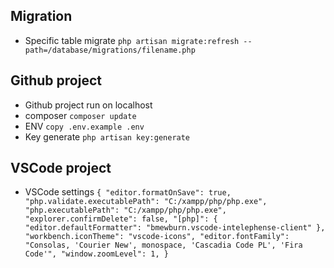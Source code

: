 ## Migration
- Specific table migrate `php artisan migrate:refresh --path=/database/migrations/filename.php`
## Github project 
- Github project run on localhost
- composer `composer update`
- ENV `copy .env.example .env`
- Key generate `php artisan key:generate`
## VSCode project 
- VSCode settings `{
    "editor.formatOnSave": true,
    "php.validate.executablePath": "C:/xampp/php/php.exe",
    "php.executablePath": "C:/xampp/php/php.exe",
    "explorer.confirmDelete": false,
    "[php]": {
        "editor.defaultFormatter": "bmewburn.vscode-intelephense-client"
    },
    "workbench.iconTheme": "vscode-icons",
    "editor.fontFamily": "Consolas, 'Courier New', monospace, 'Cascadia Code PL', 'Fira Code'",
    "window.zoomLevel": 1,
}`
